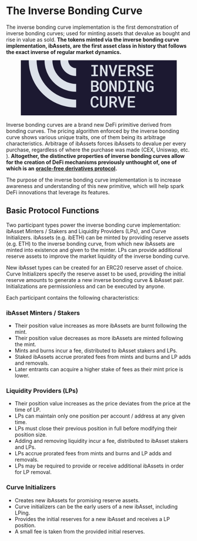 # The Inverse Bonding Curve

The inverse bonding curve implementation is the first demonstration of inverse bonding curves; used for minting assets that devalue as bought and rise in value as sold. **The tokens minted via the inverse bonding curve implementation, ibAssets, are the first asset class in history that follows the exact inverse of regular market dynamics.**&#x20;

<figure><img src=".gitbook/assets/Logo_Worded_Blue.png" alt=""><figcaption></figcaption></figure>

Inverse bonding curves are a brand new DeFi primitive derived from bonding curves. The pricing algorithm enforced by the inverse bonding curve shows various unique traits, one of them being its arbitrage characteristics. Arbitrage of ibAssets forces ibAssets to devalue per every purchase, regardless of where the purchase was made (CEX, Uniswap, etc. ). **Altogether, the distinctive properties of inverse bonding curves allow for the creation of DeFi mechanisms previously unthought of, one of which is an** [**oracle-free derivatives protocol**](https://docs-staging.exponents.fi/)**.**&#x20;

The purpose of the inverse bonding curve implementation is to increase awareness and understanding of this new primitive, which will help spark DeFi innovations that leverage its features.&#x20;



## Basic Protocol Functions

Two participant types power the inverse bonding curve implementation: ibAsset Minters / Stakers and Liquidity Providers (LPs), and Curve Initializers. ibAssets (e.g. ibETH) can be minted by providing reserve assets (e.g. ETH) to the inverse bonding curve, from which new ibAssets are minted into existence and given to the minter. LPs can provide additional reserve assets to improve the market liquidity of the inverse bonding curve.&#x20;

New ibAsset types can be created for an ERC20 reserve asset of choice. Curve Initializers specify the reserve asset to be used, providing the initial reserve amounts to generate a new inverse bonding curve & ibAsset pair. Initializations are permissionless and can be executed by anyone.&#x20;



Each participant contains the following characteristics:&#x20;

### ibAsset Minters / Stakers

* Their position value increases as more ibAssets are burnt following the mint.&#x20;
* Their position value decreases as more ibAssets are minted following the mint.&#x20;
* Mints and burns incur a fee, distributed to ibAsset stakers and LPs.&#x20;
* Staked ibAssets accrue prorated fees from mints and burns and LP adds and removals.&#x20;
* Later entrants can acquire a higher stake of fees as their mint price is lower.&#x20;



### Liquidity Providers (LPs)

* Their position value increases as the price deviates from the price at the time of LP.&#x20;
* LPs can maintain only one position per account / address at any given time.&#x20;
* LPs must close their previous position in full before modifying their position size.&#x20;
* Adding and removing liquidity incur a fee, distributed to ibAsset stakers and LPs.&#x20;
* LPs accrue prorated fees from mints and burns and LP adds and removals.&#x20;
* LPs may be required to provide or receive additional ibAssets in order for LP removal.&#x20;



### Curve Initializers

* Creates new ibAssets for promising reserve assets.&#x20;
* Curve initializers can be the early users of a new ibAsset, including LPing.&#x20;
* Provides the initial reserves for a new ibAsset and receives a LP position.&#x20;
* A small fee is taken from the provided initial reserves.&#x20;

